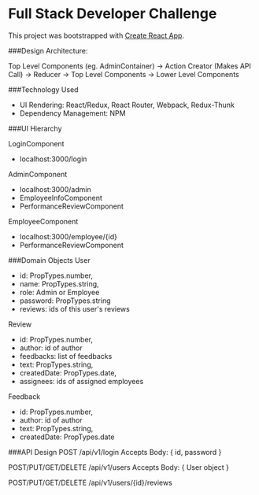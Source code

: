 # Full Stack Developer Challenge

This project was bootstrapped with [Create React App](https://github.com/facebookincubator/create-react-app).

###Design Architecture:

Top Level Components (eg. AdminContainer) -> Action Creator (Makes API Call) -> Reducer -> Top Level Components -> Lower Level Components

###Technology Used

* UI Rendering: React/Redux, React Router, Webpack, Redux-Thunk
* Dependency Management: NPM

###UI Hierarchy

LoginComponent
* localhost:3000/login

AdminComponent
* localhost:3000/admin
* EmployeeInfoComponent
* PerformanceReviewComponent

EmployeeComponent 
* localhost:3000/employee/{id}
* PerformanceReviewComponent

###Domain Objects
User
* id: PropTypes.number,
* name: PropTypes.string,
* role: Admin or Employee
* password: PropTypes.string
* reviews: ids of this user's reviews

Review
* id: PropTypes.number,
* author: id of author
* feedbacks: list of feedbacks
* text: PropTypes.string,
* createdDate: PropTypes.date,
* assignees: ids of assigned employees

Feedback
* id: PropTypes.number,
* author: id of author
* text: PropTypes.string,
* createdDate: PropTypes.date

###API Design
POST /api/v1/login
Accepts Body: { id, password }

POST/PUT/GET/DELETE
/api/v1/users
Accepts Body: { User object }

POST/PUT/GET/DELETE
/api/v1/users/{id}/reviews
